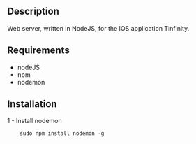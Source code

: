 
## Description

Web server, written in NodeJS, for the IOS application Tinfinity.

## Requirements

- nodeJS
- npm
- nodemon

## Installation

1 - Install nodemon

        sudo npm install nodemon -g


